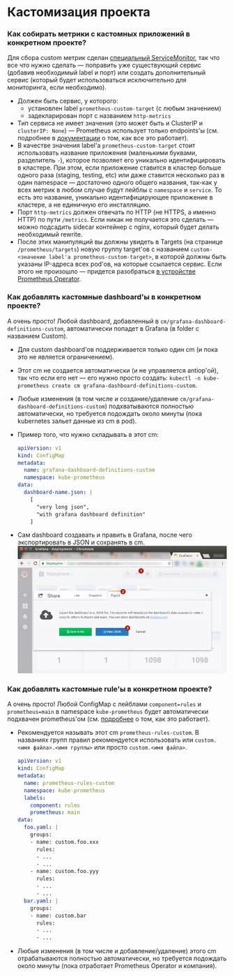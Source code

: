 Кастомизация проекта
====================

### Как собирать метрики с кастомных приложений в конкретном проекте?

Для сбора custom метрик сделан [специальный ServiceMonitor](../templates/prometheus-targets/custom/service-monitor.yaml), так что все что нужно сделать — поправить уже существующий сервис (добавив необходимый label и порт) или создать дополнительный сервис (который будет использоваться исключительно для мониторинга, если необходимо).

* Должен быть сервис, у которого:
    * установлен label `prometheus-custom-target` (с любым значением)
    * задекларирован порт с названием `http-metrics`
* Тип сервиса не имеет значения (это может быть и ClusterIP и `clusterIP: None`) — Prometheus использует только endpoints'ы (см. подробнее в [документации](../../200-prometheus-operator/docs/INTERNALS.md) о том, как все это работает).
* В качестве значения label'а `prometheus-custom-target` стоит использовать название приложения (маленькими буквами, разделитель `-`), которое позволяет его уникально идентифицировать в кластере. При этом, если приложение ставится в кластер больше одного раза (staging, testing, etc) или даже ставится несколько раз в один namespace — достаточно одного общего названия, так-как у всех метрик в любом случае будут лейблы с `namespace` и `service`. То есть это название, уникально идентифицирующее приложение в кластере, а не единичную его инсталляцию.
* Порт `http-metrics` должен отвечать по HTTP (не HTTPS, а именно HTTP) по пути `/metrics`. Если никак не получается это сделать — можно подсадить sidecar контейнер с nginx, который будет делать необходимый rewrite.
* После этих манипуляций вы должны увидеть в Targets (на странице `/prometheus/targets`) новую группу target'ов с названием `custom-<значение label'а prometheus-custom-target>`, в которой должны быть указаны IP-адреса всех pod'ов, на которые ссылается сервис. Если этого не произошло — придется разобраться [в устройстве Prometheus Operator](../../200-prometheus-operator/docs/INTERNALS.md).


### Как добавлять кастомные dashboard'ы в конкретном проекте?

А очень просто! Любой dashboard, добавленный в `cm/grafana-dashboard-definitions-custom`, автоматически попадет в Grafana (в folder с названием Custom).
* Для custom dashboard'ов поддерживается только один cm (и пока это не является ограничением).
* Этот cm не создается автоматически (и не управляется antiop'ой), так что если его нет — его нужно просто создать: `kubectl -n kube-prometheus create cm grafana-dashboard-definitions-custom`.
* Любые изменения (в том числе и создание/удаление `cm/grafana-dashboard-definitions-custom`) подхватываются полностью автоматически, но требуется подождать около минуты (пока kubernetes зальет данные из cm в pod).
* Пример того, что нужно складывать в этот cm:

    ```yaml
    apiVersion: v1
    kind: ConfigMap
    metadata:
      name: grafana-dashboard-definitions-custom
      namespace: kube-prometheus
    data:
      dashboard-name.json: |
        [
          "very long json",
          "with grafana dashboard definition"
        ]

    ```

* Сам dashboard создавать и править в Grafana, после чего экспортировать в JSON и сохранять в cm.
    ![](img/grafana_export.jpg)


### Как добавлять кастомные rule'ы в конкретном проекте?

А очень просто! Любой ConfigMap с лейблами `component=rules` и `prometheus=main` в namespace `kube-prometheus` будет автоматически подхвачен prometheus'ом (см. [подробнее](../../200-prometheus-operator/docs/INTERNALS.md) о том, как это работает).
* Рекомендуется называть этот cm `prometheus-rules-custom`. В названиях групп правил рекомендуется использовать или `custom.<имя файла>.<имя группы>` или просто `custom.<имя файла>`.

    ```yaml
    apiVersion: v1
    kind: ConfigMap
    metadata:
      name: prometheus-rules-custom
      namespace: kube-prometheus
      labels:
        component: rules
        prometheus: main
    data:
      foo.yaml: |
        groups:
        - name: custom.foo.xxx
          rules:
          - ...
          - ...
        - name: custom.foo.yyy
          rules:
          - ...
          - ...
      bar.yaml: |
        groups:
        - name: custom.bar
          rules:
          - ...
          - ...
    ```
* Любые изменения (в том числе и добавление/удаление) этого cm отрабатываются полностью автоматически, но требуется подождать около минуты (пока отработает Prometheus Operator и компания).

